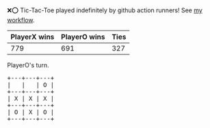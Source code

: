 :x::o: Tic-Tac-Toe played indefinitely by github action runners! See [my workflow](.github/workflows/play.yaml).

|PlayerX wins|PlayerO wins|Ties|
|-|-|-|
|779|691|327|

PlayerO's turn.

<pre>
+---+---+---+
|   |   | O |
+---+---+---+
| X | X | X |
+---+---+---+
| O | X | O |
+---+---+---+
</pre>